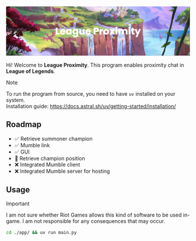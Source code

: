 ![Banner](assets/banner.png)

Hi! Welcome to **League Proximity**. This program enables proximity chat in **League of Legends**.

> [!NOTE]
> To run the program from source, you need to have `uv` installed on your system.  
> Installation guide: https://docs.astral.sh/uv/getting-started/installation/

## Roadmap
- ✅ Retrieve summoner champion
- ✅ Mumble link
- ✅ GUI
- 🚧 Retrieve champion position
- ❌ Integrated Mumble client
- ❌ Integrated Mumble server for hosting

## Usage

> [!IMPORTANT]
> I am not sure whether Riot Games allows this kind of software to be used in-game. I am not responsible for any consequences that may occur.

```bash
cd ./app/ && uv run main.py
```

